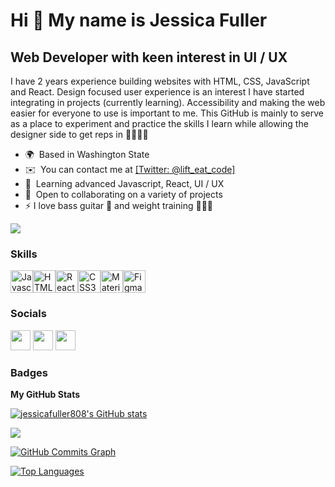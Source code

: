 Hi 👋 My name is Jessica Fuller
===============================

Web Developer with keen interest in UI / UX
--------------------------------------------------

I have 2 years experience building websites with HTML, CSS, JavaScript and React. Design focused user experience is an interest I have started integrating in projects (currently learning). Accessibility and making the web easier for everyone to use is important to me. This GitHub is mainly to serve as a place to experiment and practice the skills I learn while allowing the designer side to get reps in 🎨👩🏼‍🎨

* 🌍  Based in Washington State
* ✉️  You can contact me at <a href="https://www.twitter.com/lift_eat_code" target="_blank" rel="noreferrer">[Twitter: @lift_eat_code]</a>
* 🧠  Learning advanced Javascript, React, UI / UX
* 🤝  Open to collaborating on a variety of projects
* ⚡  I love bass guitar 🎸 and weight training 🏋🏽‍♀️

<a href="https://www.twitter.com/lift_eat_code" target="_blank" rel="noreferrer"><img
src="https://img.shields.io/twitter/follow/lift_eat_code?logo=twitter&style=for-the-badge&color=3382ed&labelColor=1c1917"
/></a>

### Skills

<p align="left"><a href="https://developer.mozilla.org/en-US/docs/Web/JavaScript" target="_blank" rel="noreferrer"><img src="https://cdn.jsdelivr.net/gh/devicons/devicon/icons/javascript/javascript-original.svg" width="36" height="36" alt="Javascript" /></a><a href="https://developer.mozilla.org/en-US/docs/Glossary/HTML5" target="_blank" rel="noreferrer"><img src="https://cdn.jsdelivr.net/gh/devicons/devicon/icons/html5/html5-plain.svg" width="36" height="36" alt="HTML5" /></a><a href="https://reactjs.org/" target="_blank" rel="noreferrer"><img src="https://cdn.jsdelivr.net/gh/devicons/devicon/icons/react/react-original.svg" width="36" height="36" alt="React" /></a><a href="https://www.w3.org/TR/CSS/#css" target="_blank" rel="noreferrer"><img src="https://cdn.jsdelivr.net/gh/devicons/devicon/icons/css3/css3-plain.svg" width="36" height="36" alt="CSS3" /></a><a href="https://mui.com/" target="_blank" rel="noreferrer"><img src="https://cdn.jsdelivr.net/gh/devicons/devicon/icons/materialui/materialui-original.svg" width="36" height="36" alt="Material UI" /></a><a href="https://www.figma.com/" target="_blank" rel="noreferrer"><img src="https://cdn.jsdelivr.net/gh/devicons/devicon/icons/figma/figma-original.svg" width="36" height="36" alt="Figma" /></a></p>


### Socials

<p align="left">
<a href="https://www.github.com/jessicafuller808" target="_blank" rel="noreferrer"><img src="https://raw.githubusercontent.com/danielcranney/readme-generator/main/public/icons/socials/github.svg" width="32" height="32" /></a>
<a href="https://www.linkedin.com/in/jessica-fuller-webdev/" target="_blank" rel="noreferrer"><img src="https://raw.githubusercontent.com/danielcranney/readme-generator/main/public/icons/socials/linkedin.svg" width="32" height="32" /></a>
<a href="https://www.twitter.com/lift_eat_code" target="_blank" rel="noreferrer"><img src="https://raw.githubusercontent.com/danielcranney/readme-generator/main/public/icons/socials/twitter.svg" width="32" height="32" /></a>
</p>

### Badges

<b>My GitHub Stats</b>

<a href="http://www.github.com/jessicafuller808"><img src="https://github-readme-stats.vercel.app/api?username=jessicafuller808&show_icons=true&hide=stars,prs,issues,contribs&title_color=3382ed&text_color=ffffff&icon_color=3382ed&bg_color=1c1917&hide_border=true&show_icons=true" alt="jessicafuller808's GitHub stats" /></a>

<a href="http://www.github.com/jessicafuller808"><img src="https://github-readme-streak-stats.herokuapp.com/?user=jessicafuller808&stroke=ffffff&background=1c1917&ring=3382ed&fire=3382ed&currStreakNum=ffffff&currStreakLabel=3382ed&sideNums=ffffff&sideLabels=ffffff&dates=ffffff&hide_border=true" /></a>

<a href="http://www.github.com/jessicafuller808"><img src="https://activity-graph.herokuapp.com/graph?username=jessicafuller808&bg_color=1c1917&color=ffffff&line=3382ed&point=ffffff&area_color=1c1917&area=true&hide_border=true&custom_title=GitHub%20Commits%20Graph" alt="GitHub Commits Graph" /></a>

<a href="https://github.com/jessicafuller808" align="left"><img src="https://github-readme-stats.vercel.app/api/top-langs/?username=jessicafuller808&langs_count=10&title_color=3382ed&text_color=ffffff&icon_color=3382ed&bg_color=1c1917&hide_border=true&locale=en&custom_title=Top%20%Languages" alt="Top Languages" /></a>

<!---
jessicafuller808/jessicafuller808 is a ✨ special ✨ repository because its `README.md` (this file) appears on your GitHub profile.
You can click the Preview link to take a look at your changes.
--->
